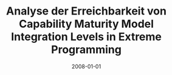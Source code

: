 ---
abstract: ''
authors:
- Ahmet Tat
date: '2008-01-01'
featured: false
publication_types:
- '7'
publishDate: '2008-01-01'
title: Analyse der Erreichbarkeit von Capability Maturity Model Integration Levels
  in Extreme Programming
url_pdf: ''
---